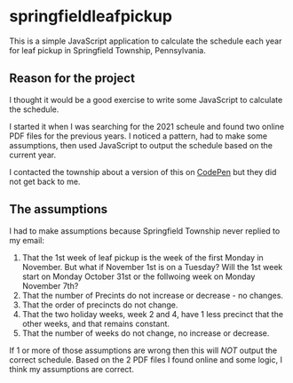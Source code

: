 # springfieldleafpickup

This is a simple JavaScript application to calculate the schedule each year for leaf pickup in Springfield Township, Pennsylvania.

## Reason for the project

I thought it would be a good exercise to write some JavaScript to calculate the schedule.

I started it when I was searching for the 2021 scheule and found two online PDF files for the previous years. I noticed a pattern, had to make some assumptions, then used JavaScript to output the schedule based on the current year.

I contacted the township about a version of this on [CodePen](https://codepen.io/jim-kernicky/pen/PoJqzMd) but they did not get back to me.

## The assumptions

I had to make assumptions because Springfield Township never replied to my email:

1. That the 1st week of leaf pickup is the week of the first Monday in November. But what if November 1st is on a Tuesday? Will the 1st week start on Monday October 31st or the follwoing week on Monday November 7th?
1. That the number of Precints do not increase or decrease - no changes.
1. That the order of precincts do not change.
1. That the two holiday weeks, week 2 and 4, have 1 less precinct that the other weeks, and that remains constant.
1. That the number of weeks do not change, no increase or decrease.

If 1 or more of those assumptions are wrong then this will _NOT_ output the correct schedule. Based on the 2 PDF files I found online and some logic, I think my assumptions are correct.
